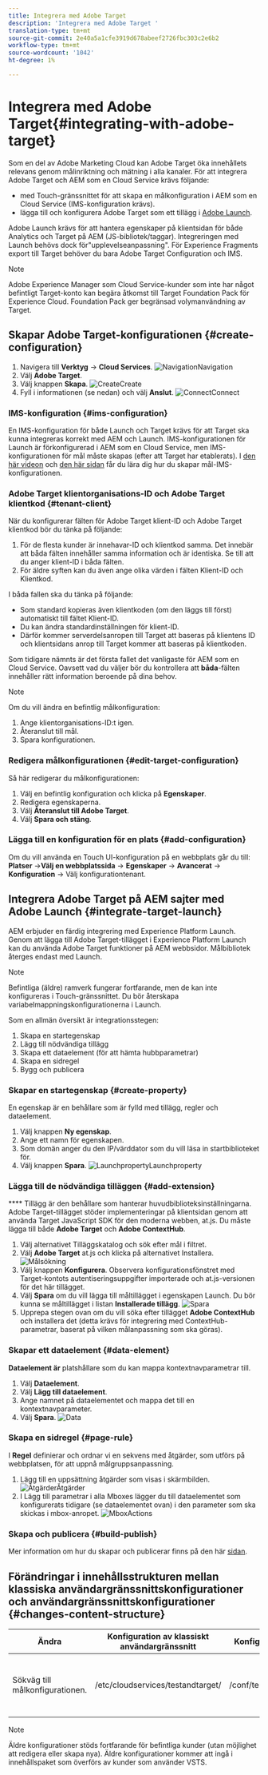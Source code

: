 ```yaml
---
title: Integrera med Adobe Target
description: 'Integrera med Adobe Target '
translation-type: tm+mt
source-git-commit: 2e40a5a1cfe3919d678abeef2726fbc303c2e6b2
workflow-type: tm+mt
source-wordcount: '1042'
ht-degree: 1%

---
```



# Integrera med Adobe Target{#integrating-with-adobe-target}

Som en del av Adobe Marketing Cloud kan Adobe Target öka innehållets relevans genom målinriktning och mätning i alla kanaler. För att integrera Adobe Target och AEM som en Cloud Service krävs följande:

* med Touch-gränssnittet för att skapa en målkonfiguration i AEM som en Cloud Service (IMS-konfiguration krävs).
* lägga till och konfigurera Adobe Target som ett tillägg i [Adobe Launch](https://docs.adobe.com/content/help/en/launch/using/intro/get-started/quick-start.html).

Adobe Launch krävs för att hantera egenskaper på klientsidan för både Analytics och Target på AEM (JS-bibliotek/taggar). Integreringen med Launch behövs dock för&quot;upplevelseanpassning&quot;. För Experience Fragments export till Target behöver du bara Adobe Target Configuration och IMS.

>[!NOTE]
>
>Adobe Experience Manager som Cloud Service-kunder som inte har något befintligt Target-konto kan begära åtkomst till Target Foundation Pack för Experience Cloud. Foundation Pack ger begränsad volymanvändning av Target.

## Skapar Adobe Target-konfigurationen {#create-configuration}

1. Navigera till **Verktyg** → **Cloud Services**.
   ![](assets/cloudservice1.png "NavigationNavigation")
2. Välj **Adobe Target**.
3. Välj knappen **Skapa**.
   ![](assets/tenant1.png "CreateCreate")
4. Fyll i informationen (se nedan) och välj **Anslut**.
   ![](assets/open_screen1.png "ConnectConnect")

### IMS-konfiguration {#ims-configuration}

En IMS-konfiguration för både Launch och Target krävs för att Target ska kunna integreras korrekt med AEM och Launch. IMS-konfigurationen för Launch är förkonfigurerad i AEM som en Cloud Service, men IMS-konfigurationen för mål måste skapas (efter att Target har etablerats). I [den här videon](https://helpx.adobe.com/experience-manager/kt/sites/using/aem-sites-target-standard-technical-video-understand.html) och [den här sidan](https://docs.adobe.com/content/help/en/experience-manager-65/administering/integration/integration-ims-adobe-io.html) får du lära dig hur du skapar mål-IMS-konfigurationen.

### Adobe Target klientorganisations-ID och Adobe Target klientkod {#tenant-client}

När du konfigurerar fälten för Adobe Target klient-ID och Adobe Target klientkod bör du tänka på följande:

1. För de flesta kunder är innehavar-ID och klientkod samma. Det innebär att båda fälten innehåller samma information och är identiska. Se till att du anger klient-ID i båda fälten.
2. För äldre syften kan du även ange olika värden i fälten Klient-ID och Klientkod.

I båda fallen ska du tänka på följande:

* Som standard kopieras även klientkoden (om den läggs till först) automatiskt till fältet Klient-ID.
* Du kan ändra standardinställningen för klient-ID.
* Därför kommer serverdelsanropen till Target att baseras på klientens ID och klientsidans anrop till Target kommer att baseras på klientkoden.

Som tidigare nämnts är det första fallet det vanligaste för AEM som en Cloud Service. Oavsett vad du väljer bör du kontrollera att **båda**-fälten innehåller rätt information beroende på dina behov.

>[!NOTE]
>
> Om du vill ändra en befintlig målkonfiguration:
>
> 1. Ange klientorganisations-ID:t igen.
> 2. Återanslut till mål.
> 3. Spara konfigurationen.


### Redigera målkonfigurationen {#edit-target-configuration}

Så här redigerar du målkonfigurationen:

1. Välj en befintlig konfiguration och klicka på **Egenskaper**.
2. Redigera egenskaperna.
3. Välj **Återanslut till Adobe Target**.
4. Välj **Spara och stäng**.

### Lägga till en konfiguration för en plats {#add-configuration}

Om du vill använda en Touch UI-konfiguration på en webbplats går du till: **Platser** →**Välj en webbplatssida** → **Egenskaper** → **Avancerat** → **Konfiguration** → Välj konfigurationtenant.

## Integrera Adobe Target på AEM sajter med Adobe Launch {#integrate-target-launch}

AEM erbjuder en färdig integrering med Experience Platform Launch. Genom att lägga till Adobe Target-tillägget i Experience Platform Launch kan du använda Adobe Target funktioner på AEM webbsidor. Målbibliotek återges endast med Launch.

>[!NOTE]
>
>Befintliga (äldre) ramverk fungerar fortfarande, men de kan inte konfigureras i Touch-gränssnittet. Du bör återskapa variabelmappningskonfigurationerna i Launch.

Som en allmän översikt är integrationsstegen:

1. Skapa en startegenskap
2. Lägg till nödvändiga tillägg
3. Skapa ett dataelement (för att hämta hubbparametrar)
4. Skapa en sidregel
5. Bygg och publicera

### Skapar en startegenskap {#create-property}

En egenskap är en behållare som är fylld med tillägg, regler och dataelement.

1. Välj knappen **Ny egenskap**.
2. Ange ett namn för egenskapen.
3. Som domän anger du den IP/värddator som du vill läsa in startbiblioteket för.
4. Välj knappen **Spara**.
   ![](assets/properties_newproperty1.png "LaunchpropertyLaunchproperty")

### Lägga till de nödvändiga tilläggen {#add-extension}

**** Tillägg är den behållare som hanterar huvudbiblioteksinställningarna. Adobe Target-tillägget stöder implementeringar på klientsidan genom att använda Target JavaScript SDK för den moderna webben, at.js. Du måste lägga till både **Adobe Target** och **Adobe ContextHub**.

1. Välj alternativet Tilläggskatalog och sök efter mål i filtret.
2. Välj **Adobe Target** at.js och klicka på alternativet Installera.
   ![Målsökning ](assets/search_ext1.png "Målsökning")
3. Välj knappen **Konfigurera**. Observera konfigurationsfönstret med Target-kontots autentiseringsuppgifter importerade och at.js-versionen för det här tillägget.
4. Välj **Spara** om du vill lägga till måltillägget i egenskapen Launch. Du bör kunna se måltillägget i listan **Installerade tillägg**.
   ![Spara ](assets/configure_extension1.png "tilläggSpara tillägg")
5. Upprepa stegen ovan om du vill söka efter tillägget **Adobe ContextHub** och installera det (detta krävs för integrering med ContextHub-parametrar, baserat på vilken målanpassning som ska göras).

### Skapar ett dataelement {#data-element}

**Dataelement är** platshållare som du kan mappa kontextnavparametrar till.

1. Välj **Dataelement**.
2. Välj **Lägg till dataelement**.
3. Ange namnet på dataelementet och mappa det till en kontextnavparameter.
4. Välj **Spara**.
   ![Data ](assets/data_elem1.png "ElementData-element")

### Skapa en sidregel {#page-rule}

I **Regel** definierar och ordnar vi en sekvens med åtgärder, som utförs på webbplatsen, för att uppnå målgruppsanpassning.

1. Lägg till en uppsättning åtgärder som visas i skärmbilden.
   ![](assets/rules1.png "ÅtgärderÅtgärder")
2. I Lägg till parametrar i alla Mboxes lägger du till dataelementet som konfigurerats tidigare (se dataelementet ovan) i den parameter som ska skickas i mbox-anropet.
   ![](assets/map_data1.png "MboxActions")

### Skapa och publicera {#build-publish}

Mer information om hur du skapar och publicerar finns på den här [sidan](https://docs.adobe.com/content/help/en/experience-manager-learn/aem-target-tutorial/aem-target-implementation/using-launch-adobe-io.html).

## Förändringar i innehållsstrukturen mellan klassiska användargränssnittskonfigurationer och användargränssnittskonfigurationer {#changes-content-structure}

| **Ändra** | **Konfiguration av klassiskt användargränssnitt** | **Konfiguration av pekskärmsgränssnitt** | **Konsekvenser** |
|---|---|---|---|
| Sökväg till målkonfigurationen. | /etc/cloudservices/testandtarget/ | /conf/tenant/settings/cloudservices/target | Tidigare fanns flera konfigurationer under /etc/cloudservices/testandtarget, men nu finns det en enda konfiguration under en klientorganisation. |

>[!NOTE]
>
>Äldre konfigurationer stöds fortfarande för befintliga kunder (utan möjlighet att redigera eller skapa nya). Äldre konfigurationer kommer att ingå i innehållspaket som överförs av kunder som använder VSTS.
